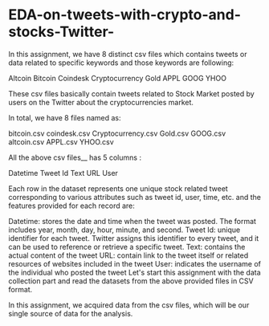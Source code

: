 # EDA-on-tweets-with-crypto-and-stocks-Twitter-

In this assignment, we have 8 distinct csv files which contains tweets or data related to specific keywords and those keywords are following:




Altcoin
Bitcoin
Coindesk
Cryptocurrency
Gold
APPL
GOOG
YHOO


These csv files basically contain tweets related to Stock Market posted by users on the Twitter about the cryptocurrencies market.

In total, we have 8 files named as:


bitcoin.csv
coindesk.csv
Cryptocurrency.csv
Gold.csv
GOOG.csv
altcoin.csv
APPL.csv
YHOO.csv


All the above csv files__ has 5 columns :

Datetime
Tweet Id
Text
URL
User


Each row in the dataset represents one unique stock related tweet corresponding to various attributes such as tweet id, user, time, etc. and the features provided for each record are:


Datetime: stores the date and time when the tweet was posted. The format includes year, month, day, hour, minute, and second.
Tweet Id: unique identifier for each tweet. Twitter assigns this identifier to every tweet, and it can be used to reference or retrieve a specific tweet.
Text: contains the actual content of the tweet
URL: contain link to the tweet itself or related resources of websites included in the tweet
User: indicates the username of the individual who posted the tweet
Let's start this assignment with the data collection part and read the datasets from the above provided files in CSV format.

In this assignment, we acquired data from the csv files, which will be our single source of data for the analysis.
